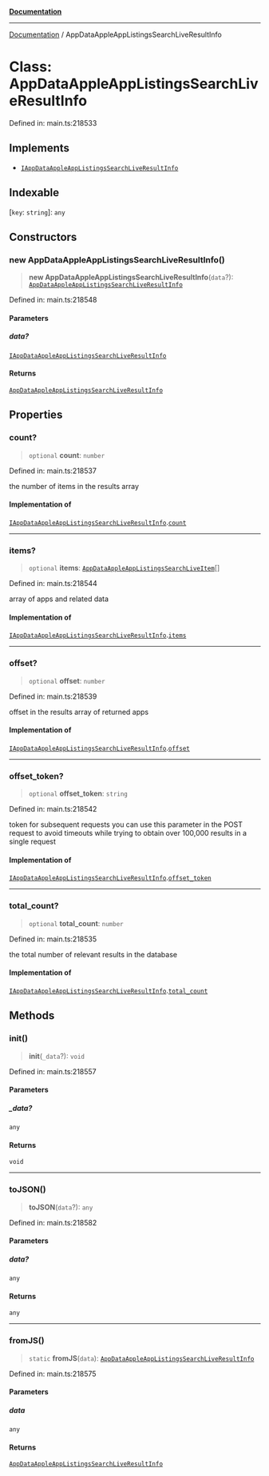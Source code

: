 [**Documentation**](../README.md)

***

[Documentation](../README.md) / AppDataAppleAppListingsSearchLiveResultInfo

# Class: AppDataAppleAppListingsSearchLiveResultInfo

Defined in: main.ts:218533

## Implements

- [`IAppDataAppleAppListingsSearchLiveResultInfo`](../interfaces/IAppDataAppleAppListingsSearchLiveResultInfo.md)

## Indexable

\[`key`: `string`\]: `any`

## Constructors

### new AppDataAppleAppListingsSearchLiveResultInfo()

> **new AppDataAppleAppListingsSearchLiveResultInfo**(`data`?): [`AppDataAppleAppListingsSearchLiveResultInfo`](AppDataAppleAppListingsSearchLiveResultInfo.md)

Defined in: main.ts:218548

#### Parameters

##### data?

[`IAppDataAppleAppListingsSearchLiveResultInfo`](../interfaces/IAppDataAppleAppListingsSearchLiveResultInfo.md)

#### Returns

[`AppDataAppleAppListingsSearchLiveResultInfo`](AppDataAppleAppListingsSearchLiveResultInfo.md)

## Properties

### count?

> `optional` **count**: `number`

Defined in: main.ts:218537

the number of items in the results array

#### Implementation of

[`IAppDataAppleAppListingsSearchLiveResultInfo`](../interfaces/IAppDataAppleAppListingsSearchLiveResultInfo.md).[`count`](../interfaces/IAppDataAppleAppListingsSearchLiveResultInfo.md#count)

***

### items?

> `optional` **items**: [`AppDataAppleAppListingsSearchLiveItem`](AppDataAppleAppListingsSearchLiveItem.md)[]

Defined in: main.ts:218544

array of apps and related data

#### Implementation of

[`IAppDataAppleAppListingsSearchLiveResultInfo`](../interfaces/IAppDataAppleAppListingsSearchLiveResultInfo.md).[`items`](../interfaces/IAppDataAppleAppListingsSearchLiveResultInfo.md#items)

***

### offset?

> `optional` **offset**: `number`

Defined in: main.ts:218539

offset in the results array of returned apps

#### Implementation of

[`IAppDataAppleAppListingsSearchLiveResultInfo`](../interfaces/IAppDataAppleAppListingsSearchLiveResultInfo.md).[`offset`](../interfaces/IAppDataAppleAppListingsSearchLiveResultInfo.md#offset)

***

### offset\_token?

> `optional` **offset\_token**: `string`

Defined in: main.ts:218542

token for subsequent requests
you can use this parameter in the POST request to avoid timeouts while trying to obtain over 100,000 results in a single request

#### Implementation of

[`IAppDataAppleAppListingsSearchLiveResultInfo`](../interfaces/IAppDataAppleAppListingsSearchLiveResultInfo.md).[`offset_token`](../interfaces/IAppDataAppleAppListingsSearchLiveResultInfo.md#offset_token)

***

### total\_count?

> `optional` **total\_count**: `number`

Defined in: main.ts:218535

the total number of relevant results in the database

#### Implementation of

[`IAppDataAppleAppListingsSearchLiveResultInfo`](../interfaces/IAppDataAppleAppListingsSearchLiveResultInfo.md).[`total_count`](../interfaces/IAppDataAppleAppListingsSearchLiveResultInfo.md#total_count)

## Methods

### init()

> **init**(`_data`?): `void`

Defined in: main.ts:218557

#### Parameters

##### \_data?

`any`

#### Returns

`void`

***

### toJSON()

> **toJSON**(`data`?): `any`

Defined in: main.ts:218582

#### Parameters

##### data?

`any`

#### Returns

`any`

***

### fromJS()

> `static` **fromJS**(`data`): [`AppDataAppleAppListingsSearchLiveResultInfo`](AppDataAppleAppListingsSearchLiveResultInfo.md)

Defined in: main.ts:218575

#### Parameters

##### data

`any`

#### Returns

[`AppDataAppleAppListingsSearchLiveResultInfo`](AppDataAppleAppListingsSearchLiveResultInfo.md)
